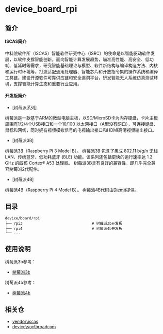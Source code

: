 # device_board_rpi

## 简介

#### ISCAS简介

中科院软件所（ISCAS）智能软件研究中心（ISRC）的使命是以智能驱动软件发展，以软件支撑智能创新。面向智能计算发展趋势，瞄准高性能、高安全、低功耗、低延时等需求，研究智能基础理论与模型、软件新结构与编译构造方法、内核和运行时环境等，打造适配通用处理器、智能芯片和开放指令集的操作系统和编译工具链，建设开源软件可靠供应链和安全漏洞平台，研发智能无人系统仿真测试环境，支撑智能计算生态和重要行业应用。

#### 开发板简介

- [树莓派系列]

树莓派是一款基于ARM的微型电脑主板，以SD/MicroSD卡为内存硬盘，卡片主板周围有1/2/4个USB接口和一个10/100 以太网接口（A型没有网口），可连接键盘、鼠标和网线，同时拥有视频模拟信号的电视输出接口和HDMI高清视频输出接口。

- [树莓派3B]

树莓派3B（Raspberry Pi 3 Model B）。 树莓派3B 包含了集成 802.11 b/g/n 无线 LAN、传统蓝牙、低功耗蓝牙 (BLE) 功能。该系列还包括更快的运行速率达 1.2 GHz 的四核 Cortex® A53 处理器。 树莓派3B具有良好的兼容性，即几乎完全兼容树莓派2代配件。

- [树莓派4B]

树莓派4B（Raspberry Pi 4 Model B）。 树莓派4B代码由[Diemit](https://gitee.com/diemit)提供。


## 目录

```
device/board/rpi
├── rpi3                                # 树莓派3b开发板
├── rpi4                                # 树莓派4b开发板
└── ...
```

## 使用说明

树莓派3b参考：
- [树莓派3b](https://gitee.com/openharmony-sig/device_board_iscas/blob/OpenHarmony-3.2-Beta4/rpi3/README_zh.md)

树莓派4b参考：
- [树莓派4b](https://gitee.com/openharmony-sig/device_board_iscas/blob/OpenHarmony-3.2-Beta4/rpi4/README_zh.md)


## 相关仓

* [vendor\iscas](https://gitee.com/openharmony-sig/vendor_iscas)
* [device\soc\broadcom](https://gitee.com/openharmony-sig/device_soc_broadcom)